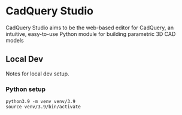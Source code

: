 # CadQuery Studio

CadQuery Studio aims to be the web-based editor for CadQuery, an intuitive, easy-to-use Python module for building parametric 3D CAD models

## Local Dev

Notes for local dev setup.

### Python setup

```
python3.9 -m venv venv/3.9
source venv/3.9/bin/activate
```
